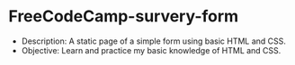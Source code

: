 # FreeCodeCamp-survery-form
- Description: A static page of a simple form using basic HTML and CSS.
- Objective: Learn and practice my basic knowledge of HTML and CSS.
